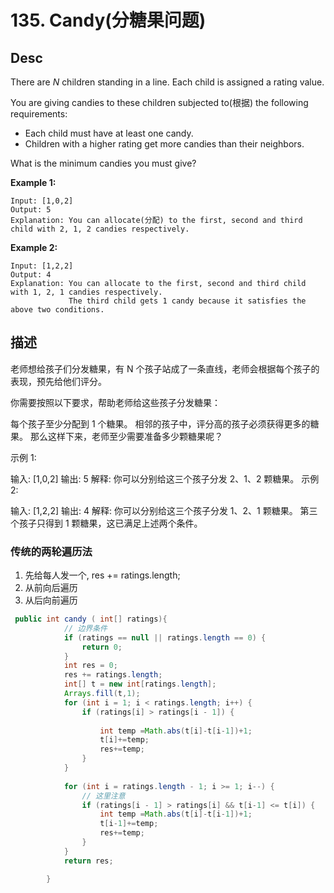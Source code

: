 # 135. Candy(分糖果问题)



## Desc

There are *N* children standing in a line. Each child is assigned a rating value.

You are giving candies to these children subjected to(根据) the following requirements:

- Each child must have at least one candy.
- Children with a higher rating get more candies than their neighbors.

What is the minimum candies you must give?

**Example 1:**

```
Input: [1,0,2]
Output: 5
Explanation: You can allocate(分配) to the first, second and third child with 2, 1, 2 candies respectively.
```

**Example 2:**

```
Input: [1,2,2]
Output: 4
Explanation: You can allocate to the first, second and third child with 1, 2, 1 candies respectively.
             The third child gets 1 candy because it satisfies the above two conditions.
```



## 描述

老师想给孩子们分发糖果，有 N 个孩子站成了一条直线，老师会根据每个孩子的表现，预先给他们评分。

你需要按照以下要求，帮助老师给这些孩子分发糖果：

每个孩子至少分配到 1 个糖果。
相邻的孩子中，评分高的孩子必须获得更多的糖果。
那么这样下来，老师至少需要准备多少颗糖果呢？

示例 1:

输入: [1,0,2]
输出: 5
解释: 你可以分别给这三个孩子分发 2、1、2 颗糖果。
示例 2:

输入: [1,2,2]
输出: 4
解释: 你可以分别给这三个孩子分发 1、2、1 颗糖果。
     第三个孩子只得到 1 颗糖果，这已满足上述两个条件。



### 传统的两轮遍历法

1. 先给每人发一个, res += ratings.length;
2. 从前向后遍历
3. 从后向前遍历

```java
 public int candy ( int[] ratings){
            // 边界条件
            if (ratings == null || ratings.length == 0) {
                return 0;
            }
            int res = 0;
            res += ratings.length;
            int[] t = new int[ratings.length];
            Arrays.fill(t,1);
            for (int i = 1; i < ratings.length; i++) {
                if (ratings[i] > ratings[i - 1]) {
                    
                    int temp =Math.abs(t[i]-t[i-1])+1;
                    t[i]+=temp;
                    res+=temp;
                }
            }
            
            for (int i = ratings.length - 1; i >= 1; i--) {
                // 这里注意
                if (ratings[i - 1] > ratings[i] && t[i-1] <= t[i]) {
                    int temp =Math.abs(t[i]-t[i-1])+1;
                    t[i-1]+=temp;
                    res+=temp;
                }
            }
            return res;

        }
```










